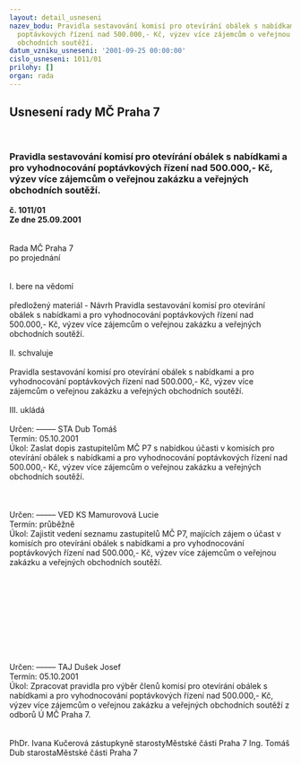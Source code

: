 ```yaml
---
layout: detail_usneseni
nazev_bodu: Pravidla sestavování komisí pro otevírání obálek s nabídkami a pro vyhodnocování
  poptávkových řízení nad 500.000,- Kč, výzev více zájemcům o veřejnou zakázku a veřejných
  obchodních soutěží.
datum_vzniku_usneseni: '2001-09-25 00:00:00'
cislo_usneseni: 1011/01
prilohy: []
organ: rada
---
```

<div id="ucUsn_pList" class="usn">
	<span><h2>Usnesení rady MČ Praha 7 </h2>
<br></span><div class="standBody">
<span><h3>Pravidla sestavování komisí pro otevírání obálek s nabídkami a pro vyhodnocování poptávkových řízení nad 500.000,- Kč, výzev více zájemcům o veřejnou zakázku a veřejných obchodních soutěží.</h3></span><div class="center">
		<strong>č. 1011/01</strong><br>
	</div>
<div class="center">
		<strong>Ze dne 25.09.2001</strong><br><br>
	</div>
<br>Rada MČ Praha 7<br>po projednání<br><br><br>I.	bere na vědomí<br><br> předložený materiál - Návrh Pravidla sestavování komisí pro otevírání obálek s nabídkami a pro vyhodnocování poptávkových řízení nad 500.000,- Kč, výzev více zájemcům o veřejnou zakázku a veřejných obchodních soutěží.<br><br>II.	schvaluje <br><br>Pravidla sestavování komisí pro otevírání obálek s nabídkami a pro vyhodnocování poptávkových řízení nad 500.000,- Kč, výzev více zájemcům o veřejnou zakázku a veřejných obchodních soutěží.<br><br>III.	ukládá <br><br> Určen:	–––––	STA Dub Tomáš<br>Termín: 05.10.2001<br>Úkol:	Zaslat dopis zastupitelům MČ P7 s nabídkou účasti v komisích pro otevírání obálek s nabídkami a pro vyhodnocování poptávkových řízení nad 500.000,- Kč, výzev více zájemcům o veřejnou zakázku a veřejných obchodních soutěží.<br> <br><br><br> Určen:	–––––	VED KS Mamurovová Lucie<br>Termín: průběžně<br>Úkol:	Zajistit vedení seznamu zastupitelů MČ P7, majících zájem o účast v komisích pro otevírání obálek s nabídkami a pro vyhodnocování poptávkových řízení nad 500.000,- Kč, výzev více zájemcům o veřejnou zakázku a veřejných obchodních soutěží.<br> <br><br><br><br><br><br><br><br><br><br> Určen:	–––––	TAJ Dušek Josef<br>Termín: 05.10.2001<br>Úkol:	Zpracovat pravidla pro výběr členů komisí pro otevírání obálek s nabídkami a pro vyhodnocování poptávkových řízení nad 500.000,- Kč, výzev více zájemcům o veřejnou zakázku a veřejných obchodních soutěží z odborů Ú MČ Praha 7.<br> <br> 	<br>PhDr. Ivana Kučerová zástupkyně starostyMěstské části Praha 7	Ing. Tomáš Dub starostaMěstské části Praha 7<br>	<br><br>
</div>
</div>